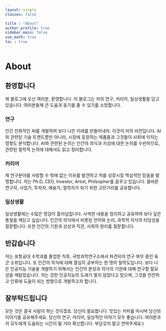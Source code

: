 ```yaml
---
layout: single
classes: false

title : "About"
author_profile: true
sidebar_main: false
use_math: true
toc : true
---
```


# About

## 환영합니다
제 블로그에 오신 여러분, 환영합니다. 이 블로그는 저의 연구, 커리어, 일상생활을 담고 있습니다. 여러분들께 큰 도움과 동기를 줄 수 있기를 소망합니다.
### 연구
인간 친화적인 AI를 개발하여 보다 나은 미래를 만들어내자. 이것이 저의 비전입니다. AI와 관련된 기술 트렌드뿐만 아니라, 시장에 등장하는 제품들과 그것들이 사회에 미치는 영향도 분석합니다. AI와 관련된 논의는 인간의 의식과 지성에 대한 논의를 수반하므로, 관련된 철학적 논의에 대해서도 읽고 정리합니다.
### 커리어
제 연구분야를 사랑할 수 밖에 없는 이유를 발견하고 저를 성장시킬 핵심적인 믿음을 발명합니다. 저는 Ph.D, CEO, Investor, Artist, Philsopher를 꿈꾸고 있습니다. 올바른 연구자, 사업가, 투자자, 예술가, 철학자가 되기 위한 고민거리를 공유합니다. 
### 일상생활
일상생활에는 수많은 영감이 흘러넘칩니다. 사색한 내용을 정리하고 공유하여 보다 깊은 통찰을 깨닫고 싶습니다. 인간의 의식에서 비롯된 언어와 논리, 과학적 지식의 타당성을 질문합니다. 또한 인간의 기원과 상상과 직관, 사회의 원리를 질문합니다.

## 반갑습니다
저는 포항공대 수학과를 졸업한 직후, 국방과학연구소에서 파견되어 연구 복무 중인 육군 소위입니다. 또 인간의 의식에 대해 열심히 공부하는 한 명의 철학도입니다. 보다 나은 인공지능 기술을 개발하기 위해서는 인간의 본성과 의식의 기원에 대해 연구할 필요성을 깨달았습니다. 저는 강한 인공지능의 도래가 멀지 않았다고 믿으며, 그것을 안전하고 인류에 도움이 되는 방향으로 개발하고자 합니다. 

## 잘부탁드립니다
모든 것은 결국 사람이 하는 것이겠죠. 당신이 필요합니다. 맛있는 커피를 마시며 당신의 이야기를 공유해주세요. 당신의 연구, 커리어, 일상적인 이야기 모두 좋습니다. 여러분과 저 모두에게 도움되는 시간이 될 거라 확신합니다. 부담갖지 말고 연락주세요:)
